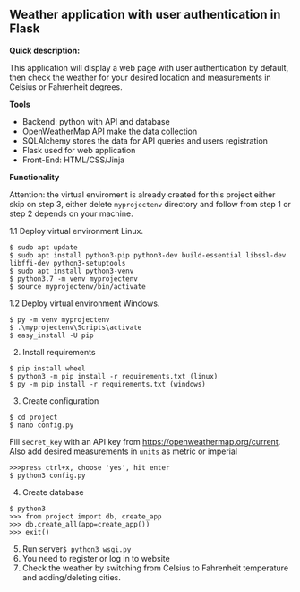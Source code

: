 Weather application with user authentication in Flask
--
**Quick description:**
 
This application will display a web page with user authentication by default, 
then check the weather for your desired location and measurements in Celsius or Fahrenheit degrees.

**Tools**

* Backend: python with API and database
* OpenWeatherMap API make the data collection
* SQLAlchemy stores the data for API queries and users registration
* Flask used for web application
* Front-End: HTML/CSS/Jinja 


**Functionality**

Attention: the virtual enviroment is already created for this project either skip on step 3,
either delete `myprojectenv` directory and follow from step 1 or step 2 depends on your machine.

1.1 Deploy virtual environment Linux.
```
$ sudo apt update
$ sudo apt install python3-pip python3-dev build-essential libssl-dev libffi-dev python3-setuptools
$ sudo apt install python3-venv
$ python3.7 -m venv myprojectenv
$ source myprojectenv/bin/activate
```
1.2 Deploy virtual environment Windows.
```
$ py -m venv myprojectenv
$ .\myprojectenv\Scripts\activate 
$ easy_install -U pip
```

2. Install requirements
```
$ pip install wheel
$ python3 -m pip install -r requirements.txt (linux)
$ py -m pip install -r requirements.txt (windows)
```

3. Create configuration
```
$ cd project
$ nano config.py
```
Fill `secret_key` with an API key from https://openweathermap.org/current.
Also add desired measurements in `units` as metric or imperial
```
>>>press ctrl+x, choose 'yes', hit enter
$ python3 config.py
```   
4. Create database 
```
$ python3
>>> from project import db, create_app
>>> db.create_all(app=create_app())
>>> exit()
```

5. Run server`$ python3 wsgi.py`
6. You need to register or log in to website
7. Check the weather by switching from Celsius to Fahrenheit temperature and
   adding/deleting cities.
